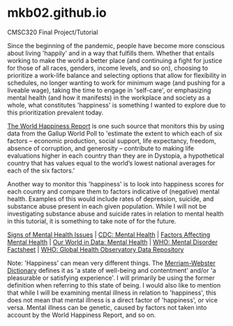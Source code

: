 # mkb02.github.io
CMSC320 Final Project/Tutorial

<p>Since the beginning of the pandemic, people have become more conscious about living 'happily' and in a way that fulfills them. Whether that entails working to make the world a better place (and continuing a fight for justice for those of all races, genders, income levels, and so on), choosing to prioritize a work-life balance and selecting options that allow for flexibility in schedules, no longer wanting to work for minimum wage (and pushing for a liveable wage), taking the time to engage in 'self-care', or emphasizing mental health (and how it manifests) in the workplace and society as a whole, what constitutes 'happiness' is something I wanted to explore due to this prioritization prevalent today.</p>
<p><a href='https://www.kaggle.com/datasets/unsdsn/world-happiness?select=2019.csv'>The World Happiness Report</a> is one such source that monitors this by using data from the Gallup World Poll to 'estimate the extent to which each of six factors – economic production, social support, life expectancy, freedom, absence of corruption, and generosity – contribute to making life evaluations higher in each country than they are in Dystopia, a hypothetical country that has values equal to the world’s lowest national averages for each of the six factors.'</p>
<p>Another way to monitor this 'happiness' is to look into happiness scores for each country and compare them to factors indicative of (negative) mental health. Examples of this would include rates of depression, suicide, and substance abuse present in each given population. While I will not be investigating substance abuse and suicide rates in relation to mental health in this tutorial, it is something to take note of for the future.</p> 
<p><a href='https://www.healthdirect.gov.au/signs-mental-health-issue#:~:text=Nine%20signs%20of%20mental%20health%20issues%201%201.,8.%20Feeling%20guilty%20or%20worthless%20...%20More%20items'>Signs of Mental Health Issues</a> | <a href='https://www.cdc.gov/mentalhealth/learn/index.htm'>CDC: Mental Health</a> | <a href='https://ezcareclinic.io/factors-affecting-mental-health/'>Factors Affecting Mental Health</a> | <a href='https://ourworldindata.org/mental-health'>Our World in Data: Mental Health</a> | <a href='https://www.who.int/news-room/fact-sheets/detail/mental-disorders'> WHO: Mental Disorder Factsheet</a> | <a href='https://apps.who.int/gho/data/node.home'>WHO: Global Health Observatory Data Repository</a></p>
<p>Note: 'Happiness' can mean very different things. The <a href='https://www.merriam-webster.com/dictionary/happiness'>Merriam-Webster Dictionary</a> defines it as 'a state of well-being and contentment' and/or 'a pleasurable or satisfying experience'. I will primarily be using the former definition when referring to this state of being. I would also like to mention that while I will be examining mental illness in relation to 'happiness', this does not mean that mental illness is a direct factor of 'happiness', or vice versa. Mental illness can be genetic, caused by factors not taken into account by the World Happiness Report, and so on.</p>
